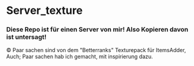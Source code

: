 # Server_texture

### Diese Repo ist für einen Server von mir! Also Kopieren davon ist untersagt! 


©️ Paar sachen sind von dem "Betterranks" Texturepack für ItemsAdder, Auch; Paar sachen hab ich gemacht, mit inspirierung dazu.
